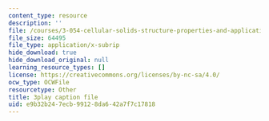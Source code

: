 ```yaml
---
content_type: resource
description: ''
file: /courses/3-054-cellular-solids-structure-properties-and-applications-spring-2015/e9b32b247ecb99128da642a7f7c17818_LzA1OqHY68M.srt
file_size: 64495
file_type: application/x-subrip
hide_download: true
hide_download_original: null
learning_resource_types: []
license: https://creativecommons.org/licenses/by-nc-sa/4.0/
ocw_type: OCWFile
resourcetype: Other
title: 3play caption file
uid: e9b32b24-7ecb-9912-8da6-42a7f7c17818
---
```

